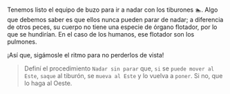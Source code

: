 <gs-attire attire-url="https://raw.githubusercontent.com/MumukiProject/mumuki-guia-gobstones-funciones-kids/master/assets/attires/config_1551902332080.json"></gs-attire>

<gs-toolbox toolbox-url="https://raw.githubusercontent.com/MumukiProject/mumuki-guia-gobstones-funciones-kids/master/assets/toolbox_1551905461525.xml"></gs-toolbox>

Tenemos listo el equipo de buzo para ir a nadar con los tiburones :swimmer:. Algo que debemos saber es que ellos nunca pueden parar de nadar; a diferencia de otros peces, su cuerpo no tiene una especie de órgano flotador, por lo que se hundirían. En el caso de los humanos, ese flotador son los pulmones. 

¡Así que, sigámosle el ritmo para no perderlos de vista!

> Definí el procedimiento `Nadar sin parar` que, `si` se `puede mover al Este`, `saque` al tiburón, se `mueva al Este` y lo vuelva a `poner`. Si no, que lo haga al Oeste.

